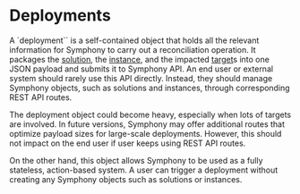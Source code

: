 # Deployments

A `deployment`` is a self-contained object that holds all the relevant information for Symphony to carry out a reconciliation operation. It packages the [solution](./solution.md), the [instance](./instance.md), and the impacted [target](./target.md)s into one JSON payload and submits it to Symphony API. An end user or external system should rarely use this API directly. Instead, they should manage Symphony objects, such as solutions and instances, through corresponding REST API routes.

The deployment object could become heavy, especially when lots of targets are involved. In future versions, Symphony may offer additional routes that optimize payload sizes for large-scale deployments. However, this should not impact on the end user if user keeps using REST API routes.

On the other hand, this object allows Symphony to be used as a fully stateless, action-based system. A user can trigger a deployment without creating any Symphony objects such as solutions or instances.
